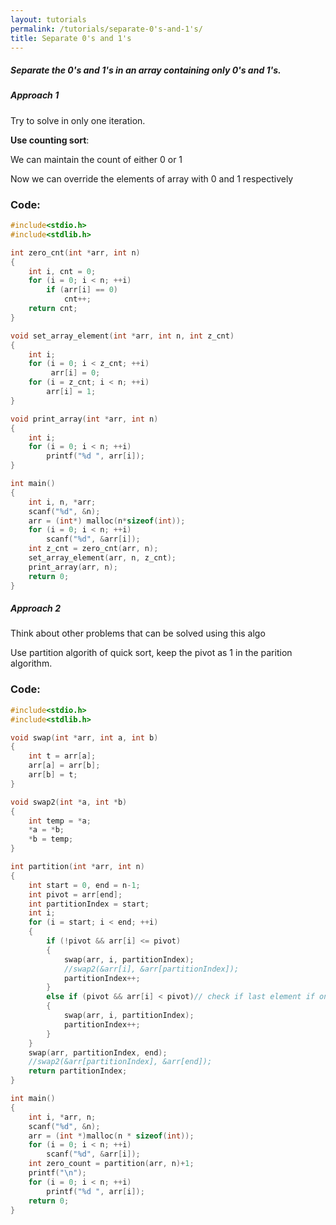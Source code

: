 ```yaml
---
layout: tutorials
permalink: /tutorials/separate-0's-and-1's/
title: Separate 0's and 1's
---
```


<div class="note info">
  <h5>Separate the 0's and 1's in an array containing only 0's and 1's.</h5>
  <p></p>
</div>


<div class="note unreleased">
  <h5>Approach 1</h5>
  <p>
    Try to solve in only one iteration.
  </p>
</div>

**Use counting sort**:

We can maintain the count of either 0 or 1

Now we can override the elements of array with 0 and 1 respectively


### Code:


```c
#include<stdio.h>
#include<stdlib.h>

int zero_cnt(int *arr, int n)
{
    int i, cnt = 0;
    for (i = 0; i < n; ++i)
        if (arr[i] == 0)
            cnt++;
    return cnt;
}

void set_array_element(int *arr, int n, int z_cnt)
{
    int i;
    for (i = 0; i < z_cnt; ++i)
         arr[i] = 0;
    for (i = z_cnt; i < n; ++i)
        arr[i] = 1;
}

void print_array(int *arr, int n)
{
    int i;
    for (i = 0; i < n; ++i)
        printf("%d ", arr[i]);
}

int main()
{
    int i, n, *arr;
    scanf("%d", &n);
    arr = (int*) malloc(n*sizeof(int));
    for (i = 0; i < n; ++i)
        scanf("%d", &arr[i]);
    int z_cnt = zero_cnt(arr, n);
    set_array_element(arr, n, z_cnt);
    print_array(arr, n);
    return 0;
}
```


<div class="note unreleased">
  <h5>Approach 2</h5>
  <p>
    Think about other problems that can be solved using this algo
  </p>
</div>

Use partition algorith of quick sort, keep the pivot as 1 in the parition algorithm.

### Code:


```c
#include<stdio.h>
#include<stdlib.h>

void swap(int *arr, int a, int b)
{
    int t = arr[a];
    arr[a] = arr[b];
    arr[b] = t;
}

void swap2(int *a, int *b)
{
    int temp = *a;
    *a = *b;
    *b = temp;
}

int partition(int *arr, int n)
{
    int start = 0, end = n-1;
    int pivot = arr[end];
    int partitionIndex = start;
    int i;
    for (i = start; i < end; ++i)
    {
        if (!pivot && arr[i] <= pivot)
        {
            swap(arr, i, partitionIndex);
            //swap2(&arr[i], &arr[partitionIndex]);
            partitionIndex++;
        }
        else if (pivot && arr[i] < pivot)// check if last element if one then we just need to compare if arr[i] < pivot
        {
            swap(arr, i, partitionIndex);
            partitionIndex++;
        }
    }
    swap(arr, partitionIndex, end);
    //swap2(&arr[partitionIndex], &arr[end]);
    return partitionIndex;
}

int main()
{
    int i, *arr, n;
    scanf("%d", &n);
    arr = (int *)malloc(n * sizeof(int));
    for (i = 0; i < n; ++i)
        scanf("%d", &arr[i]);
    int zero_count = partition(arr, n)+1;
    printf("\n");
    for (i = 0; i < n; ++i)
        printf("%d ", arr[i]);
    return 0;
}

```

